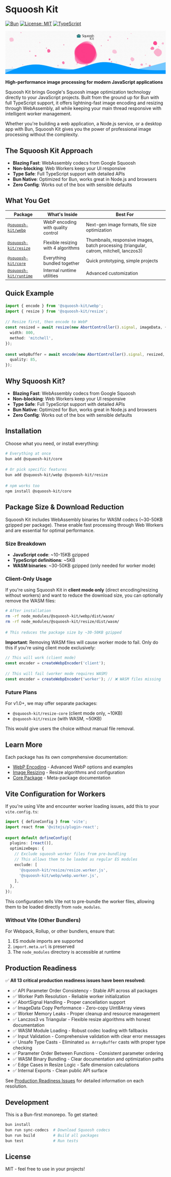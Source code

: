 # Squoosh Kit

[![Bun](https://img.shields.io/badge/Bun-000000?logo=bun&logoColor=white)](https://bun.sh/)
[![License: MIT](https://img.shields.io/badge/license-Apache%202-blue)](https://opensource.org/license/apache-2-0)
[![TypeScript](https://img.shields.io/badge/TypeScript-007ACC?logo=typescript&logoColor=white)](https://www.typescriptlang.org/)

![Squoosh Kit](/squoosh-kit-banner.webp)

**High-performance image processing for modern JavaScript applications**

Squoosh Kit brings Google's Squoosh image optimization technology directly to your JavaScript projects. Built from the ground up for Bun with full TypeScript support, it offers lightning-fast image encoding and resizing through WebAssembly, all while keeping your main thread responsive with intelligent worker management.

Whether you're building a web application, a Node.js service, or a desktop app with Bun, Squoosh Kit gives you the power of professional image processing without the complexity.

## The Squoosh Kit Approach

- **Blazing Fast**: WebAssembly codecs from Google Squoosh
- **Non-blocking**: Web Workers keep your UI responsive
- **Type Safe**: Full TypeScript support with detailed APIs
- **Bun Native**: Optimized for Bun, works great in Node.js and browsers
- **Zero Config**: Works out of the box with sensible defaults

## What You Get

| Package                                      | What's Inside                       | Best For                                                                                 |
| -------------------------------------------- | ----------------------------------- | ---------------------------------------------------------------------------------------- |
| [`@squoosh-kit/webp`](./packages/webp)       | WebP encoding with quality control  | Next-gen image formats, file size optimization                                           |
| [`@squoosh-kit/resize`](./packages/resize)   | Flexible resizing with 4 algorithms | Thumbnails, responsive images, batch processing (triangular, catrom, mitchell, lanczos3) |
| [`@squoosh-kit/core`](./packages/core)       | Everything bundled together         | Quick prototyping, simple projects                                                       |
| [`@squoosh-kit/runtime`](./packages/runtime) | Internal runtime utilities          | Advanced customization                                                                   |

## Quick Example

```typescript
import { encode } from '@squoosh-kit/webp';
import { resize } from '@squoosh-kit/resize';

// Resize first, then encode to WebP
const resized = await resize(new AbortController().signal, imageData, {
  width: 800,
  method: 'mitchell',
});

const webpBuffer = await encode(new AbortController().signal, resized, {
  quality: 85,
});
```

## Why Squoosh Kit?

- **Blazing Fast**: WebAssembly codecs from Google Squoosh
- **Non-blocking**: Web Workers keep your UI responsive
- **Type Safe**: Full TypeScript support with detailed APIs
- **Bun Native**: Optimized for Bun, works great in Node.js and browsers
- **Zero Config**: Works out of the box with sensible defaults

## Installation

Choose what you need, or install everything:

```bash
# Everything at once
bun add @squoosh-kit/core

# Or pick specific features
bun add @squoosh-kit/webp @squoosh-kit/resize

# npm works too
npm install @squoosh-kit/core
```

## Package Size & Download Reduction

Squoosh Kit includes WebAssembly binaries for WASM codecs (~30-50KB gzipped per package). These enable fast processing through Web Workers and are essential for optimal performance.

### Size Breakdown

- **JavaScript code**: ~10-15KB gzipped
- **TypeScript definitions**: ~5KB
- **WASM binaries**: ~30-50KB gzipped (only needed for worker mode)

### Client-Only Usage

If you're using Squoosh Kit in **client mode only** (direct encoding/resizing without workers) and want to reduce the download size, you can optionally remove the WASM files:

```bash
# After installation
rm -rf node_modules/@squoosh-kit/webp/dist/wasm/
rm -rf node_modules/@squoosh-kit/resize/dist/wasm/

# This reduces the package size by ~30-50KB gzipped
```

**Important**: Removing WASM files will cause worker mode to fail. Only do this if you're using client mode exclusively:

```typescript
// This will work (client mode)
const encoder = createWebpEncoder('client');

// This will fail (worker mode requires WASM)
const encoder = createWebpEncoder('worker'); // ❌ WASM files missing
```

### Future Plans

For v1.0+, we may offer separate packages:

- `@squoosh-kit/resize-core` (client mode only, ~10KB)
- `@squoosh-kit/resize` (with WASM, ~50KB)

This would give users the choice without manual file removal.

## Learn More

Each package has its own comprehensive documentation:

- [WebP Encoding](./packages/webp/README.md) - Advanced WebP options and examples
- [Image Resizing](./packages/resize/README.md) - Resize algorithms and configuration
- [Core Package](./packages/core/README.md) - Meta-package documentation

## Vite Configuration for Workers

If you're using Vite and encounter worker loading issues, add this to your `vite.config.ts`:

```typescript
import { defineConfig } from 'vite';
import react from '@vitejs/plugin-react';

export default defineConfig({
  plugins: [react()],
  optimizeDeps: {
    // Exclude squoosh worker files from pre-bundling
    // This allows them to be loaded as regular ES modules
    exclude: [
      '@squoosh-kit/resize/resize.worker.js',
      '@squoosh-kit/webp/webp.worker.js',
    ],
  },
});
```

This configuration tells Vite not to pre-bundle the worker files, allowing them to be loaded directly from `node_modules`.

### Without Vite (Other Bundlers)

For Webpack, Rollup, or other bundlers, ensure that:

1. ES module imports are supported
2. `import.meta.url` is preserved
3. The `node_modules` directory is accessible at runtime

## Production Readiness

✅ **All 13 critical production readiness issues have been resolved:**

- ✅ API Parameter Order Consistency - Stable API across all packages
- ✅ Worker Path Resolution - Reliable worker initialization
- ✅ AbortSignal Handling - Proper cancellation support
- ✅ ImageData Copy Performance - Zero-copy Uint8Array views
- ✅ Worker Memory Leaks - Proper cleanup and resource management
- ✅ Lanczos3 vs Triangular - Flexible resize algorithms with honest documentation
- ✅ WASM Module Loading - Robust codec loading with fallbacks
- ✅ Input Validation - Comprehensive validation with clear error messages
- ✅ Unsafe Type Casts - Eliminated `as ArrayBuffer` casts with proper type checking
- ✅ Parameter Order Between Functions - Consistent parameter ordering
- ✅ WASM Binary Bundling - Clear documentation and optimization paths
- ✅ Edge Cases in Resize Logic - Safe dimension calculations
- ✅ Internal Exports - Clean public API surface

See [Production Readiness Issues](/.cursor/todos/issues/README.md) for detailed information on each resolution.

## Development

This is a Bun-first monorepo. To get started:

```bash
bun install
bun run sync-codecs  # Download Squoosh codecs
bun run build        # Build all packages
bun test             # Run tests
```

## License

MIT - feel free to use in your projects!
